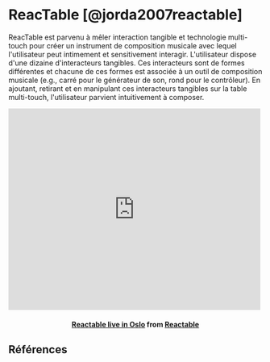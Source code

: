 # ReacTable [@jorda2007reactable]

ReacTable est parvenu à mêler interaction tangible et technologie multi-touch pour créer un instrument de composition musicale avec lequel l'utilisateur peut intimement et sensitivement interagir. L'utilisateur dispose d'une dizaine d'interacteurs tangibles. Ces interacteurs sont de formes différentes et chacune de ces formes est associée à un outil de composition musicale (e.g., carré pour le générateur de son, rond pour le contrôleur). En ajoutant, retirant et en manipulant ces interacteurs tangibles sur la table multi-touch, l'utilisateur parvient intuitivement à composer.

<iframe src="https://player.vimeo.com/video/4748386" width="500" height="400" frameborder="0" webkitallowfullscreen mozallowfullscreen allowfullscreen></iframe> 
<h4 style="text-align:center"><a href="https://vimeo.com/4748386">Reactable live in Oslo</a> from <a href="https://vimeo.com/reactable">Reactable</a></h4>

## Références